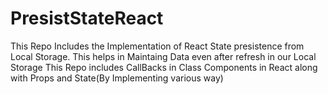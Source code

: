 # PresistStateReact
This Repo Includes the Implementation of React State presistence from Local Storage.
This helps in Maintaing Data even after refresh in our Local Storage 
This Repo includes CallBacks in Class Components in React along with Props and State(By Implementing various way)
